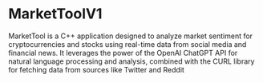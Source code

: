 # MarketToolV1
MarketTool is a C++ application designed to analyze market sentiment for cryptocurrencies and stocks using real-time data from social media and financial news. It leverages the power of the OpenAI ChatGPT API for natural language processing and analysis, combined with the CURL library for fetching data from sources like Twitter and Reddit

